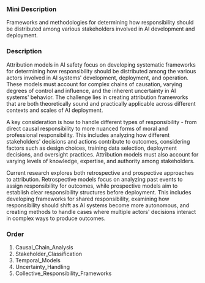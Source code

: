 ### Mini Description

Frameworks and methodologies for determining how responsibility should be distributed among various stakeholders involved in AI development and deployment.

### Description

Attribution models in AI safety focus on developing systematic frameworks for determining how responsibility should be distributed among the various actors involved in AI systems' development, deployment, and operation. These models must account for complex chains of causation, varying degrees of control and influence, and the inherent uncertainty in AI systems' behavior. The challenge lies in creating attribution frameworks that are both theoretically sound and practically applicable across different contexts and scales of AI deployment.

A key consideration is how to handle different types of responsibility - from direct causal responsibility to more nuanced forms of moral and professional responsibility. This includes analyzing how different stakeholders' decisions and actions contribute to outcomes, considering factors such as design choices, training data selection, deployment decisions, and oversight practices. Attribution models must also account for varying levels of knowledge, expertise, and authority among stakeholders.

Current research explores both retrospective and prospective approaches to attribution. Retrospective models focus on analyzing past events to assign responsibility for outcomes, while prospective models aim to establish clear responsibility structures before deployment. This includes developing frameworks for shared responsibility, examining how responsibility should shift as AI systems become more autonomous, and creating methods to handle cases where multiple actors' decisions interact in complex ways to produce outcomes.

### Order

1. Causal_Chain_Analysis
2. Stakeholder_Classification
3. Temporal_Models
4. Uncertainty_Handling
5. Collective_Responsibility_Frameworks
